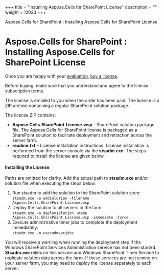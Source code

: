+++
title = "Installing Aspose.Cells for SharePoint License" 
description = "" 
weight = 12023 
+++

Aspose.Cells for SharePoint : Installing Aspose.Cells for SharePoint License  

# Aspose.Cells for SharePoint : Installing Aspose.Cells for SharePoint License


Once you are happy with your [evaluation](https://docs2.aspose.com/cells/sharepoint/productinformation/evaluate+aspose.cells), [buy a license](http://www.aspose.com/purchase/default.aspx).

Before buying, make sure that you understand and agree to the license subscription terms.

The license is emailed to you when the order has been paid. The license is a ZIP archive containing a regular SharePoint solution package.

The license ZIP contains:

*   **Aspose.Cells.SharePoint.License.wsp** – SharePoint solution package file. The Aspose.Cells for SharePoint license is packaged as a SharePoint solution to facilitate deployment and retraction across the server farm.
*   **readme.txt** – License installation instructions. License installation is performed from the server console via the **stsadm.exe**. The steps required to install the license are given below.

#### Installing the License

Paths are omitted for clarity. Add the actual path to **stsadm.exe** and/or solution file when executing the steps below.

1.  Run stsadm to add the solution to the SharePoint solution store:  
    `stsadm.exe -o addsolution -filename Aspose.Cells.SharePoint.License.wsp`
2.  Deploy the solution to all servers in the farm:  
    `stsadm.exe -o deploysolution -name Aspose.Cells.SharePoint.License.wsp -immediate -force`
3.  Execute administrative timer jobs to complete the deployment immediately:  
    `stsadm.exe -o execadmsvcjobs`

You will receive a warning when running the deployment step if the Windows SharePoint Services Administration service has not been started. **Stsadm.exe** relies on this service and Windows SharePoint Timer Service to replicate solution data across the farm. If these services are not running on your server farm, you may need to deploy the license separately to each server.

